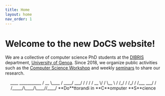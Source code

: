```yaml
---
title: Home
layout: home
nav_order: 1
---
```


# Welcome to the new DoCS website!

We are a collective of computer science PhD students at the [DIBRIS][dibris] department, [University of Genoa][unige]. 
Since 2018, we organize public activities such as the [Computer Science Workshop][csw] and weekly [seminars][phdsem] to share our research.


<p style="text-align: center;">
    ____        ___________
   / __ \____  / ____/ ___/
  / / / / __ \/ /    \__ \ 
 / /_/ / /_/ / /___ ___/ / 
/_____/\____/\____//____/  
**Do**ttorandi in **C**omputer **S**cience
</p>

[dibris]: https://dibris.unige.it/en
[unige]: https://unige.it/en
[csw]: https://docs-dibris.github.io/docs/csw
[phdsem]: https://docs-dibris.github.io/docs/phd_seminars